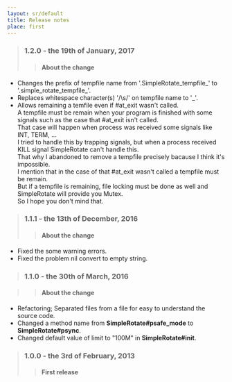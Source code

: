 ```yaml
---
layout: sr/default
title: Release notes
place: first
---
```

> ### 1.2.0 - the 19th of January, 2017
>> #### About the change
- Changes the prefix of tempfile name from '.SimpleRotate_tempfile_' to '.simple_rotate_tempfile_'.
- Replaces whitespace character(s) '/\s/' on tempfile name to '_'.
- Allows remaining a temfile even if #at_exit wasn't called.   
    A tempfile must be remain when your program is finished with some signals such as the case that #at_exit isn't called.  
    That case will happen when process was received some signals like INT, TERM, ...   
    I tried to handle this by trapping signals, but when a process received KILL signal SimpleRotate can't handle this.   
    That why I abandoned to remove a tempfile precisely bacause I think it's impossible.  
    I mention that in the case of that #at_exit wasn't called a tempfile must be remain.   
    But if a tempfile is remaining, file locking must be done as well and SimpleRotate will provide you Mutex.   
    So I hope you don't mind that.   

> ### 1.1.1 - the 13th of December, 2016
>> #### About the change
- Fixed the some warning errors.
- Fixed the problem nil convert to empty string.

> ### 1.1.0 - the 30th of March, 2016

>> #### About the change
- Refactoring; Separated files from a file for easy to understand the source code.
- Changed a method name from **SimpleRotate#psafe_mode** to **SimpleRotate#psync**.
- Changed default value of limit to "100M" in **SimpleRotate#init**.

> ### 1.0.0 - the 3rd of February, 2013
>> #### First release
